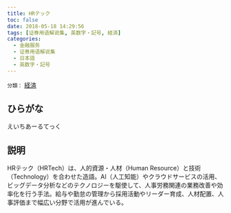 ```yaml
---
title: HRテック
toc: false
date: 2018-05-18 14:29:56
tags: [证券用语解说集, 英数字・記号, 経済]
categories:
  - 金融服务
  - 证券用语解说集
  - 日本語
  - 英数字・記号
---
```


`分類：` [経済](/tags/経済/)

## ひらがな

えいちあーるてっく

## 説明

HRテック（HRTech）は、人的資源・人材（Human Resource）と技術（Technology）を合わせた造語。AI（人工知能）やクラウドサービスの活用、ビッグデータ分析などのテクノロジーを駆使して、人事労務関連の業務改善や効率化を行う手法。給与や勤怠の管理から採用活動やリーダー育成、人材配置、人事評価まで幅広い分野で活用が進んでいる。
